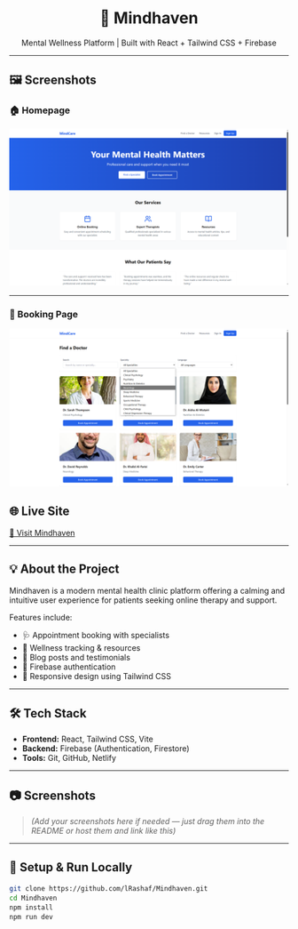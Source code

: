 <h1 align="center">🧠 Mindhaven</h1>

<p align="center">
Mental Wellness Platform | Built with React + Tailwind CSS + Firebase
</p>

---
## 🖼 Screenshots

### 🏠 Homepage
![Homepage](./src/assets/homepage.png)

---

### 🧾 Booking Page
![Booking](./src/assets/booking.png)


## 🌐 Live Site

[🔗 Visit Mindhaven](https://legendary-daffodil-6b12b9.netlify.app/)

---

## 💡 About the Project

Mindhaven is a modern mental health clinic platform offering a calming and intuitive user experience for patients seeking online therapy and support.

Features include:
- 🩺 Appointment booking with specialists
- 🧘 Wellness tracking & resources
- 📰 Blog posts and testimonials
- 🔐 Firebase authentication
- 🎯 Responsive design using Tailwind CSS

---

## 🛠️ Tech Stack

- **Frontend:** React, Tailwind CSS, Vite
- **Backend:** Firebase (Authentication, Firestore)
- **Tools:** Git, GitHub, Netlify

---

## 📷 Screenshots

> *(Add your screenshots here if needed — just drag them into the README or host them and link like this)*

---

## 🚀 Setup & Run Locally

```bash
git clone https://github.com/lRashaf/Mindhaven.git
cd Mindhaven
npm install
npm run dev
